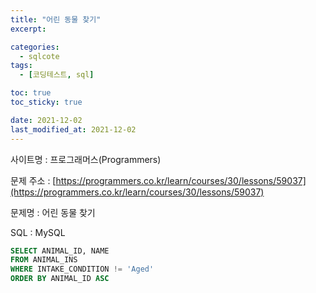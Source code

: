 ```yaml
---
title: "어린 동물 찾기"
excerpt:

categories:
  - sqlcote
tags:
  - [코딩테스트, sql]

toc: true
toc_sticky: true

date: 2021-12-02
last_modified_at: 2021-12-02
---
```


사이트명 : 프로그래머스(Programmers)

문제 주소 : [https://programmers.co.kr/learn/courses/30/lessons/59037](https://programmers.co.kr/learn/courses/30/lessons/59037)

문제명 : 어린 동물 찾기

SQL : MySQL

```sql
SELECT ANIMAL_ID, NAME
FROM ANIMAL_INS
WHERE INTAKE_CONDITION != 'Aged'
ORDER BY ANIMAL_ID ASC
```
